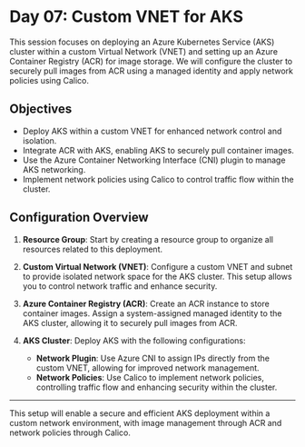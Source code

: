 

# Day 07: Custom VNET for AKS

This session focuses on deploying an Azure Kubernetes Service (AKS) cluster within a custom Virtual Network (VNET) and setting up an Azure Container Registry (ACR) for image storage. We will configure the cluster to securely pull images from ACR using a managed identity and apply network policies using Calico.

## Objectives

- Deploy AKS within a custom VNET for enhanced network control and isolation.
- Integrate ACR with AKS, enabling AKS to securely pull container images.
- Use the Azure Container Networking Interface (CNI) plugin to manage AKS networking.
- Implement network policies using Calico to control traffic flow within the cluster.
  
## Configuration Overview

1. **Resource Group**: Start by creating a resource group to organize all resources related to this deployment.

2. **Custom Virtual Network (VNET)**: Configure a custom VNET and subnet to provide isolated network space for the AKS cluster. This setup allows you to control network traffic and enhance security.

3. **Azure Container Registry (ACR)**: Create an ACR instance to store container images. Assign a system-assigned managed identity to the AKS cluster, allowing it to securely pull images from ACR.

4. **AKS Cluster**: Deploy AKS with the following configurations:
   - **Network Plugin**: Use Azure CNI to assign IPs directly from the custom VNET, allowing for improved network management.
   - **Network Policies**: Use Calico to implement network policies, controlling traffic flow and enhancing security within the cluster.

---

This setup will enable a secure and efficient AKS deployment within a custom network environment, with image management through ACR and network policies through Calico. 